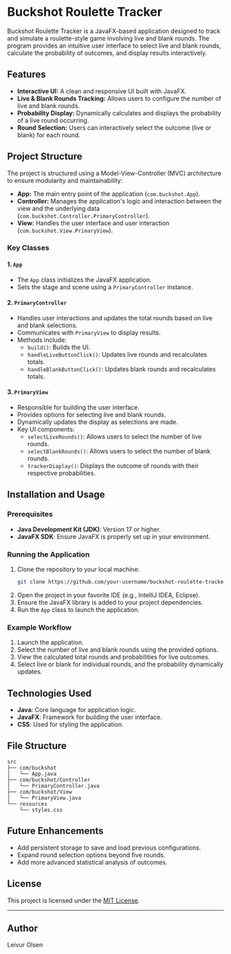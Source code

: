 # Buckshot Roulette Tracker

Buckshot Roulette Tracker is a JavaFX-based application designed to track and simulate a roulette-style game involving live and blank rounds. The program provides an intuitive user interface to select live and blank rounds, calculate the probability of outcomes, and display results interactively.

## Features

- **Interactive UI:** A clean and responsive UI built with JavaFX.
- **Live & Blank Rounds Tracking:** Allows users to configure the number of live and blank rounds.
- **Probability Display:** Dynamically calculates and displays the probability of a live round occurring.
- **Round Selection:** Users can interactively select the outcome (live or blank) for each round.

## Project Structure

The project is structured using a Model-View-Controller (MVC) architecture to ensure modularity and maintainability:

- **App:** The main entry point of the application (`com.buckshot.App`).
- **Controller:** Manages the application's logic and interaction between the view and the underlying data (`com.buckshot.Controller.PrimaryController`).
- **View:** Handles the user interface and user interaction (`com.buckshot.View.PrimaryView`).

### Key Classes

#### 1. `App`

- The `App` class initializes the JavaFX application.
- Sets the stage and scene using a `PrimaryController` instance.

#### 2. `PrimaryController`

- Handles user interactions and updates the total rounds based on live and blank selections.
- Communicates with `PrimaryView` to display results.
- Methods include:
  - `build()`: Builds the UI.
  - `handleLiveButtonClick()`: Updates live rounds and recalculates totals.
  - `handleBlankButtonClick()`: Updates blank rounds and recalculates totals.

#### 3. `PrimaryView`

- Responsible for building the user interface.
- Provides options for selecting live and blank rounds.
- Dynamically updates the display as selections are made.
- Key UI components:
  - `selectLiveRounds()`: Allows users to select the number of live rounds.
  - `selectBlankRounds()`: Allows users to select the number of blank rounds.
  - `trackerDiaplay()`: Displays the outcome of rounds with their respective probabilities.

## Installation and Usage

### Prerequisites

- **Java Development Kit (JDK)**: Version 17 or higher.
- **JavaFX SDK**: Ensure JavaFX is properly set up in your environment.

### Running the Application

1. Clone the repository to your local machine:
   ```bash
   git clone https://github.com/your-username/buckshot-roulette-tracker.git
   ```
2. Open the project in your favorite IDE (e.g., IntelliJ IDEA, Eclipse).
3. Ensure the JavaFX library is added to your project dependencies.
4. Run the `App` class to launch the application.

### Example Workflow

1. Launch the application.
2. Select the number of live and blank rounds using the provided options.
3. View the calculated total rounds and probabilities for live outcomes.
4. Select live or blank for individual rounds, and the probability dynamically updates.

## Technologies Used

- **Java**: Core language for application logic.
- **JavaFX**: Framework for building the user interface.
- **CSS**: Used for styling the application.

## File Structure

```
src
├── com/buckshot
│   └── App.java
├── com/buckshot/Controller
│   └── PrimaryController.java
├── com/buckshot/View
│   └── PrimaryView.java
└── resources
    └── styles.css
```

## Future Enhancements

- Add persistent storage to save and load previous configurations.
- Expand round selection options beyond five rounds.
- Add more advanced statistical analysis of outcomes.

## License

This project is licensed under the [MIT License](LICENSE).

---

## Author

Leivur Olsen
